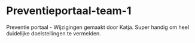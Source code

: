 # Preventieportaal-team-1
Preventie portaal - Wijzigingen gemaakt door Katja. Super handig om heel duidelijke doelstellingen te vermelden.
